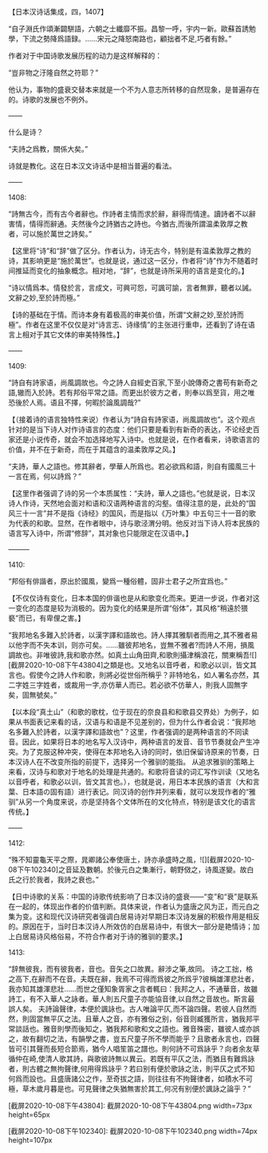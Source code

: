 【日本汉诗话集成，四，1407】

“自子淵氏作頌漸闢駢語，六朝之士纖靡不振。昌黎一呼，宇内一新。歐蘇首誘勉學，下流之勢降爲語録。……宋元之降怒南路也，顧拙者不足,巧者有餘。”

作者对于中国诗歌发展历程的动力是这样解释的：

“豈非物之汙隆自然之符耶？”

他认为，事物的盛衰交替本来就是一个不为人意志所转移的自然现象，是普遍存在的。诗歌的发展也不例外。

——

什么是诗？

“夫詩之爲教，關係大矣。”

诗就是教化。这在日本汉文诗话中是相当普遍的看法。


——

1408:

“詩無古今，而有古今者辭也。作詩者主情而求於辭，辭得而情達。讀詩者不以辭害情，情得而辭通。夫然後今之詩猶古之詩也。今猶古,而後所謂温柔敦厚之教者，可以施於萬世之詩矣。”

【这里将“诗”和“辞”做了区分。作者认为，诗无古今，特别是有温柔敦厚之教的诗，其影响更是“施於萬世”。也就是说，通过这一区分，作者将“诗”作为不随着时间推延而变化的抽象概念。相对地，“辞”，也就是诗所采用的语言是变化的。】

“诗以情爲本。情發於言，言成文，可興可怨，可諷可諭，言者無罪，聽者以誡。文辭之妙,至於詩而極。”

【诗的基础在于情。而诗本身有着极高的审美价值，所谓“文辭之妙,至於詩而極”。作者在这里不仅仅是对“诗言志、诗缘情”的主张进行重申，还看到了诗在语言上相对于其它文体的审美特殊性。】


——

1409:

“詩自有詩家语，尚風調故也。今之詩人自經史百家,下至小說傳奇之書苟有新奇之語,辙而入於詩。若有邦俗平常之語。而更出於彼方之者，則奉以爲至貨，用之唯恐後於人焉。语且不擇，何暇於論風調哉?”

【（接着诗的语言独特性来说）作者认为“詩自有詩家语，尚風調故也”。这个观点针对的是当下诗人对作诗语言的态度：他们只要是看到有新奇的表达，不论经史百家还是小说传奇，就会不加选择地写入诗中。也就是说，在作者看来，诗歌语言的价值，并不在于新奇，而在于其蕴含的温柔敦厚之风。】

“夫詩，華人之語也。修其辭者，學華人所爲也。若必欲爲和語，則自有國風三十一言在焉，何以詩爲？”

【这里作者强调了诗的另一个本质属性：“夫詩，華人之語也。”也就是说，日本汉诗人作诗，天然地会面对和语和汉语两种语言的沟壑。值得注意的是，此处的“国风三十一言”并不是指《诗经》的国风，而是指以《万叶集》中五句三十一音的歌为代表的和歌。显然，在作者眼中，诗与歌泾渭分明。他反对当下诗人将本民族的语言写入诗中，所谓“修辞”，其对象也只能限定在汉语中。】

———

1410:

“邦俗有俳諧者，原出於國風，變爲一種俗體，固非士君子之所宜爲也。”

【不仅仅诗有变化，日本本国的俳谐也是从和歌变化而来。更进一步说，作者对这一变化的态度是较为消极的。因为变化的结果是所谓“俗体”，其风格“稍遠於猥褻”而已，有卑俚之害。】

“我邦地名多難入於詩者，以漢字譯和語故也。詩人擇其雅馴者而用之,其不雅者易以他字而不失本训，则亦可矣。……雖彼邦地名，豈無不雅者?而詩人不用，損風調故也。非唯彼詩,我和歌亦然。如真土山角田齊,和歌則攝津稱浪花，關東稱吾![][截屏2020-10-08下午43804]之類是也。又地名以音呼者，和歌必以训，皆文其言也。假使今之詩人作和歌，則將必從世俗所稱乎？非特地名，如人署名亦然，其二字姓三字姓者，或裁用一字,亦仿華人而已。若必欲不仿華人，則我人固無字矣，固無號矣。”

【以本段“真土山”（和歌的歌枕，位于现在的奈良县和和歌县交界处）为例子，如果从书面表记来看的话，汉语与和语是不见差别的，但为什么作者会说：“我邦地名多難入於詩者，以漢字譯和語故也”？这里，作者强调的是两种语言的不同读音。因此，如果将日本的地名写入汉诗中，两种语言的发音、音节节奏就会产生冲突。为了克服这种冲突，使得在本邦地名入诗的同时，依旧保留诗原来的节奏，日本汉诗人在不改变所指的前提下，选择另一个雅驯的能指。
从追求雅驯的策略上来看，汉诗与和歌对于地名的处理是共通的。和歌将音读的词汇写作训读（又地名以音呼者，和歌必以训，皆文其言也。），也就是说，用日本本民族的语言（大和言葉、日本語の固有語）进行表记。同汉诗的创作并列来看，就可以发现作者的“雅驯”从另一个角度来说，亦是坚持各个文体所在的文化特点，特别是该文化的语言传统。】

——

1412:

“殊不知靈龜天平之際，晁卿諸公奉使唐土，詩亦承盛時之風，![][截屏2020-10-08下午102340]之音延及數朝。於後元白之集漸行，朝野傚之，诗風遂變。故白氏之行於我者，我詩之衰也。”

【日中诗歌的关系：中国的诗歌传统影响了日本汉诗的盛衰——“变”和“衰”是联系在一起的，体现出作者的价值判断。具体来说，作者认为盛唐之风为正，而元白之集为变。这和现代汉诗研究者强调白居易诗对早期日本汉诗发展的积极作用是相反的。原因在于，当时日本汉诗人所效仿的白居易诗中，有很大一部分是艳情诗；加上白居易诗风格俗易，不符合作者对于诗的雅驯的要求。】


1413:

“辞無彼我，而有彼我者，音也。音矢之口故異。辭涉之筆,故同。
诗之工拙，格之高下,在辭而不在音。夫既在辭，我焉不可得而爲彼之所爲乎?彼稱雄渾悲壯者，我亦知其雄渾悲壯……而世之僅知象胥家之言者輒曰：我邦之人，不通華音，故雖詩工，有不入華人之詠者。華人則五尺童子亦能協音律,以自然之音故也。斯言最誤人矣。
夫詩論聲律，本便於諷詠也。古人唯論平仄,而不論四聲。若彼人自然而然，則固當無平仄之法。且華人之音，亦有雅俗之别，俗音则臧獲所言，猶我邦平常談話也。雅音則學而後知之，猶我邦和歌和文之語也。雅音殊密，雖彼人或亦誤之，故有翻切之法，有韻學之書，豈五尺童子所不學而能乎？且歌者永言也，四聲皆可引其聲而長短合節焉，猶今人唱笙笛之譜也。則何詩不可爲詠乎？向者余友草循仲在崎,使清人歌其詩，與歌彼詩無以異云。若既有平仄之法，而猶且有難爲詠者，則古體之無拘聲律,何用得爲詠乎？若曰别有便於歌詠之法，則平仄之式不知何爲而設也。且盛唐諸公之作，至奇拔之語，则往往有不拘聲律者，如積水不可極，草木歲月暮是也。可見聲律之失猶無害於其工,何况有别便於諷詠之論乎？”

[截屏2020-10-08下午43804]: 截屏2020-10-08下午43804.png width=73px height=65px

[截屏2020-10-08下午102340]: 截屏2020-10-08下午102340.png width=74px height=107px